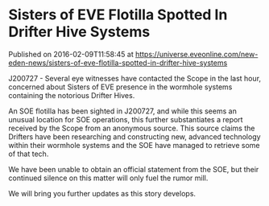 # Sisters of EVE Flotilla Spotted In Drifter Hive Systems
Published on 2016-02-09T11:58:45 at https://universe.eveonline.com/new-eden-news/sisters-of-eve-flotilla-spotted-in-drifter-hive-systems

J200727 - Several eye witnesses have contacted the Scope in the last hour, concerned about Sisters of EVE presence in the wormhole systems containing the notorious Drifter Hives. 

An SOE flotilla has been sighted in J200727, and while this seems an unusual location for SOE operations, this further substantiates a report received by the Scope from an anonymous source.  This source claims the Drifters have been researching and constructing new, advanced technology within their wormhole systems and the SOE have managed to retrieve some of that tech.

We have been unable to obtain an official statement from the SOE, but their continued silence on this matter will only fuel the rumor mill.

We will bring you further updates as this story develops.
